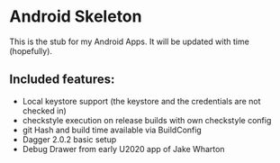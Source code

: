 Android Skeleton
================

This is the stub for my Android Apps. It will be updated with time (hopefully).

Included features:
------------------
+ Local keystore support (the keystore and the credentials are not checked in)
+ checkstyle execution on release builds with own checkstyle config
+ git Hash and build time available via BuildConfig
+ Dagger 2.0.2 basic setup
+ Debug Drawer from early U2020 app of Jake Wharton